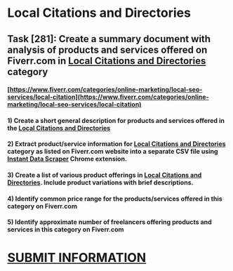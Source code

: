 # Local Citations and Directories
## Task [281]: Create a summary document with analysis of products and services offered on Fiverr.com in [Local Citations and Directories](https://www.fiverr.com/categories/online-marketing/local-seo-services/local-citation) category
#### [https://www.fiverr.com/categories/online-marketing/local-seo-services/local-citation](https://www.fiverr.com/categories/online-marketing/local-seo-services/local-citation)
#### 1) Create a short general description for products and services offered in the [Local Citations and Directories](https://www.fiverr.com/categories/online-marketing/local-seo-services/local-citation)
#### 2) Extract product/service information for [Local Citations and Directories](https://www.fiverr.com/categories/online-marketing/local-seo-services/local-citation) category as listed on Fiverr.com website into a separate CSV file using [Instant Data Scraper](https://chrome.google.com/webstore/detail/instant-data-scraper/ofaokhiedipichpaobibbnahnkdoiiah) Chrome extension.
#### 3) Create a list of various product offerings in [Local Citations and Directories](https://www.fiverr.com/categories/online-marketing/local-seo-services/local-citation). Include product variations with brief descriptions.
#### 4) Identify common price range for the products/services offered in this category on Fiverr.com
#### 5) Identify approximate number of freelancers offering products and services in this category on Fiverr.com

# [SUBMIT INFORMATION](https://forms.office.com/r/8AEKjkLxKG)
